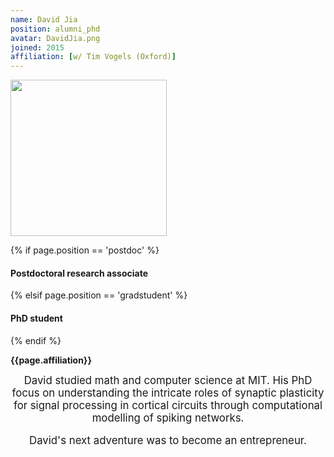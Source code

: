 ```yaml
---
name: David Jia
position: alumni_phd
avatar: DavidJia.png
joined: 2015
affiliation: [w/ Tim Vogels (Oxford)]
---
```


<img width="250" src="{{site.baseurl}}/images/people/{{page.avatar}}" data-action="zoom">

 {% if page.position == 'postdoc' %}
<h4>Postdoctoral research associate</h4>
 {% elsif page.position == 'gradstudent' %}
<h4>PhD student</h4>
 {% endif %}

<b>{{page.affiliation}}</b>

<header class="masthead text-justify" style="font-size:120%">
David studied math and computer science at MIT. His PhD focus on understanding the intricate roles of synaptic plasticity for signal processing in cortical circuits through computational modelling of spiking networks.

<p>David's next adventure was to become an entrepreneur.</p>
</header>
<br><br>